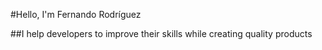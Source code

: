 #Hello, I'm Fernando Rodríguez

##I help developers to improve their skills while creating quality products
